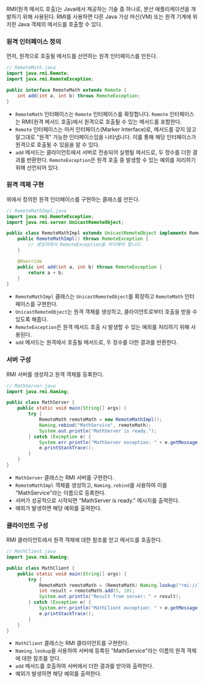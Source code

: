 RMI(원격 메서드 호출)는 Java에서 제공하는 기술 중 하나로, 분산 애플리케이션을 개발하기 위해 사용된다. RMI를 사용하면 다른 Java 가상 머신(VM) 또는 원격 기계에 위치한 Java 객체의 메서드를 호출할 수 있다. 


### 원격 인터페이스 정의
먼저, 원격으로 호출될 메서드를 선언하는 원격 인터페이스를 만든다.
```java
// RemoteMath.java
import java.rmi.Remote;
import java.rmi.RemoteException;

public interface RemoteMath extends Remote {
    int add(int a, int b) throws RemoteException;
}
```
- `RemoteMath` 인터페이스는 `Remote` 인터페이스를 확장합니다. `Remote` 인터페이스는 RMI(원격 메서드 호출)에서 원격으로 호출될 수 있는 메서드를 포함한다.
- `Remote` 인터페이스는 마커 인터페이스(Marker Interface)로, 메서드를 갖지 않고 말그대로 "원격" 가능한 인터페이스임을 나타냅니다. 이를 통해 해당 인터페이스가 원격으로 호출될 수 있음을 알 수 있다.
- `add` 메서드는 클라이언트에서 서버로 전송되어 실행될 메서드로, 두 정수를 더한 결과를 반환한다. `RemoteException`은 원격 호출 중 발생할 수 있는 예외를 처리하기 위해 선언되어 있다.
### 원격 객체 구현
위에서 정의한 원격 인터페이스를 구현하는 클래스를 만든다.
```java
// RemoteMathImpl.java
import java.rmi.RemoteException;
import java.rmi.server.UnicastRemoteObject;

public class RemoteMathImpl extends UnicastRemoteObject implements RemoteMath {
    public RemoteMathImpl() throws RemoteException {
        // 생성자에서 RemoteException을 처리해야 합니다.
    }

    @Override
    public int add(int a, int b) throws RemoteException {
        return a + b;
    }
}
```
- `RemoteMathImpl` 클래스는 `UnicastRemoteObject`를 확장하고 `RemoteMath` 인터페이스를 구현한다.
- `UnicastRemoteObject`는 원격 객체를 생성하고, 클라이언트로부터 호출을 받을 수 있도록 해줍다.
- `RemoteException`은 원격 메서드 호출 시 발생할 수 있는 예외를 처리하기 위해 사용된다.
- `add` 메서드는 원격에서 호출될 메서드로, 두 정수를 더한 결과를 반환한다.
### 서버 구성
RMI 서버를 생성하고 원격 객체를 등록한다.
```java
// MathServer.java
import java.rmi.Naming;

public class MathServer {
    public static void main(String[] args) {
        try {
            RemoteMath remoteMath = new RemoteMathImpl();
            Naming.rebind("MathService", remoteMath);
            System.out.println("MathServer is ready.");
        } catch (Exception e) {
            System.err.println("MathServer exception: " + e.getMessage());
            e.printStackTrace();
        }
    }
}
```
- `MathServer` 클래스는 RMI 서버를 구현한다.
- `RemoteMathImpl` 객체를 생성하고, `Naming.rebind`를 사용하여 이를 "MathService"라는 이름으로 등록한다.
- 서버가 성공적으로 시작되면 "MathServer is ready." 메시지를 출력한다.
- 예외가 발생하면 해당 예외를 출력한다.
### 클라이언트 구성
RMI 클라이언트에서 원격 객체에 대한 참조를 얻고 메서드를 호출한다.
```java
// MathClient.java
import java.rmi.Naming;

public class MathClient {
    public static void main(String[] args) {
        try {
            RemoteMath remoteMath = (RemoteMath) Naming.lookup("rmi://localhost/MathService");
            int result = remoteMath.add(5, 10);
            System.out.println("Result from server: " + result);
        } catch (Exception e) {
            System.err.println("MathClient exception: " + e.getMessage());
            e.printStackTrace();
        }
    }
}
```
- `MathClient` 클래스는 RMI 클라이언트를 구현한다.
- `Naming.lookup`을 사용하여 서버에 등록된 "MathService"라는 이름의 원격 객체에 대한 참조를 얻다.
- `add` 메서드를 호출하여 서버에서 더한 결과를 받아와 출력한다.
- 예외가 발생하면 해당 예외를 출력한다.